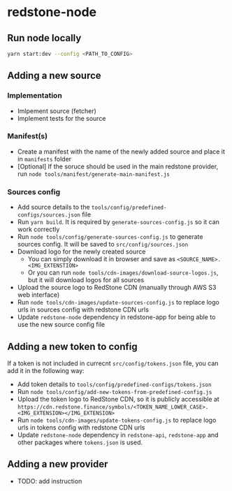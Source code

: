 # redstone-node

## Run node locally
```bash
yarn start:dev --config <PATH_TO_CONFIG>
```

## Adding a new source
### Implementation
- Imlpement source (fetcher)
- Implement tests for the source

### Manifest(s)
- Create a manifest with the name of the newly added source and place it in `manifests` folder
- [Optional] If the soruce should be used in the main redstone provider, run `node tools/manifest/generate-main-manifest.js`

### Sources config
- Add source details to the `tools/config/predefined-configs/sources.json` file
- Run `yarn build`. It is required by `generate-sources-config.js` so it can work correctly
- Run `node tools/config/generate-sources-config.js` to generate sources config. It will be saved to `src/config/sources.json`
- Download logo for the newly created source
  - You can simply download it in browser and save as `<SOURCE_NAME>.<IMG_EXTENSTION>`
  - Or you can run `node tools/cdn-images/download-source-logos.js`, but it will download logos for all sources
- Upload the source logo to RedStone CDN (manually through AWS S3 web interface)
- Run `node tools/cdn-images/update-sources-config.js` to replace logo urls in sources config with redstone CDN urls
- Update `redstone-node` dependency in redstone-app for being able to use the new source config file

## Adding a new token to config
If a token is not included in currecnt `src/config/tokens.json` file, you can add it in the following way:
- Add token details to `tools/config/predefined-configs/tokens.json`
- Run `node tools/config/add-new-tokens-from-predefined-config.js`
- Upload the token logo to RedStone CDN, so it is publicly accessible at `https://cdn.redstone.finance/symbols/<TOKEN_NAME_LOWER_CASE>.<IMG_EXTENSION></IMG_EXTENSION>`
- Run `node tools/cdn-images/update-tokens-config.js` to replace logo urls in tokens config with redstone CDN urls
- Update `redstone-node` dependency in `redstone-api`, `redstone-app` and other packages where `tokens.json` is used.

## Adding a new provider
- TODO: add instruction
